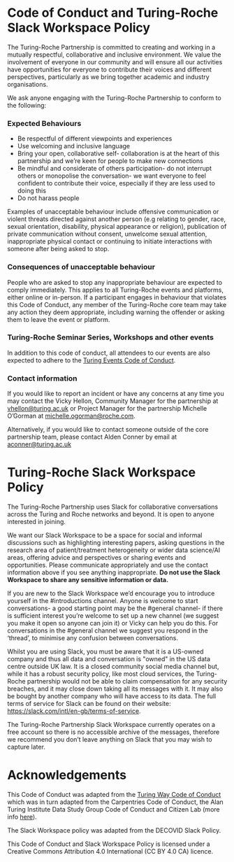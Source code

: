 # Code of Conduct and Turing-Roche Slack Workspace Policy

The Turing-Roche Partnership is committed to creating and working in a mutually respectful, collaborative and inclusive environment. 
We value the involvement of everyone in our community and will ensure all our activities have opportunities for everyone to contribute their 
voices and different perspectives, particularly as we bring together academic and industry organisations.

We ask anyone engaging with the Turing-Roche Partnership to conform to the following:

### Expected Behaviours
* Be respectful of different viewpoints and experiences
* Use welcoming and inclusive language
* Bring your open, collaborative self- collaboration is at the heart of this partnership and we’re keen for people to make new connections 
* Be mindful and considerate of others participation- do not interrupt others or monopolise the conversation- we want everyone to feel confident to contribute their voice, especially if they are less used to doing this
* Do not harass people

Examples of unacceptable behaviour include offensive communication or violent threats directed against another person (e.g relating to gender, race, sexual orientation, disability, physical appearance or religion), 
publication of private communication without consent, unwelcome sexual attention, 
inappropriate physical contact or continuing to initiate interactions with someone after being asked to stop.

### Consequences of unacceptable behaviour
People who are asked to stop any inappropriate behaviour are expected to comply immediately. 
This applies to all Turing-Roche events and platforms, either online or in-person. 
If a participant engages in behaviour that violates this Code of Conduct, any member of the Turing-Roche core team may take any action they deem appropriate, including warning the offender or asking them to leave the event or platform. 

### Turing-Roche Seminar Series, Workshops and other events
In addition to this code of conduct, all attendees to our events are also expected to adhere to the [Turing Events Code of Conduct](https://www.turing.ac.uk/events/policies-and-guidelines). 

### Contact information
If you would like to report an incident or have any concerns at any time you may contact the Vicky Hellon, Community Manager for the partnership at vhellon@turing.ac.uk or Project Manager for the partnership Michelle O’Gorman at michelle.ogorman@roche.com. 

Alternatively, if you would like to contact someone outside of the core partnership team, please contact Alden Conner by email at aconner@turing.ac.uk

# Turing-Roche Slack Workspace Policy
The Turing-Roche Partnership uses Slack for collaborative conversations across the Turing and Roche networks and beyond. 
It is open to anyone interested in joining.

We want our Slack Workspace to be a space for social and informal discussions such as highlighting interesting papers, asking questions in the research area of patient/treatment heterogeneity or wider data science/AI areas, offering advice and perspectives or sharing events and opportunities.
Please communicate appropriately and use the contact information above if you see anything inappropriate. 
**Do not use the Slack Workspace to share any sensitive information or data.**

If you are new to the Slack Workspace we’d encourage you to introduce yourself in the #introductions channel. Anyone is welcome to start conversations- a good starting point may be the #general channel- if there is sufficient interest you’re welcome to set up a new channel (we suggest you make it open so anyone can join it) or Vicky can help you do this. 
For conversations in the #general channel we suggest you respond in the ‘thread’, to minimise any confusion between conversations.

Whilst you are using Slack, you must be aware that it is a US-owned company and thus all data and conversation is "owned" in the US data centre outside UK law. 
It is a closed community social media channel but, while it has a robust security policy, like most cloud services, the Turing-Roche partnership would not be able to claim compensation for any security breaches, and it may close down taking all its messages with it.
It may also be bought by another company who will have access to its data. The full terms of service for Slack can be found on their website: https://slack.com/intl/en-gb/terms-of-service.

The Turing-Roche Partnership Slack Workspace currently operates on a free account so there is no accessible archive of the messages, therefore we recommend you don’t leave anything on Slack that you may wish to capture later.

# Acknowledgements
This Code of Conduct was adapted from the [Turing Way Code of Conduct](https://github.com/alan-turing-institute/the-turing-way/blob/main/CODE_OF_CONDUCT.md) 
which was in turn adapted from the Carpentries Code of Conduct, the Alan Turing Institute Data Study Group Code of Conduct and Citizen Lab (more info [here](https://github.com/alan-turing-institute/the-turing-way/blob/main/CODE_OF_CONDUCT.md#5-acknowledgements)).

The Slack Workspace policy was adapted from the DECOVID Slack Policy. 

This Code of Conduct and Slack Workspace Policy is licensed under a Creative Commons Attribution 4.0 International (CC BY 4.0 CA) licence. 





